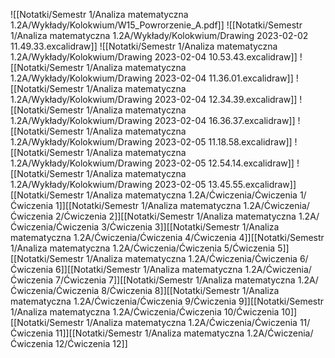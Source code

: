 ![[Notatki/Semestr 1/Analiza matematyczna 1.2A/Wykłady/Kolokwium/W15_Powrorzenie_A.pdf]]
![[Notatki/Semestr 1/Analiza matematyczna 1.2A/Wykłady/Kolokwium/Drawing 2023-02-02 11.49.33.excalidraw]]
![[Notatki/Semestr 1/Analiza matematyczna 1.2A/Wykłady/Kolokwium/Drawing 2023-02-04 10.53.43.excalidraw]]
![[Notatki/Semestr 1/Analiza matematyczna 1.2A/Wykłady/Kolokwium/Drawing 2023-02-04 11.36.01.excalidraw]]
![[Notatki/Semestr 1/Analiza matematyczna 1.2A/Wykłady/Kolokwium/Drawing 2023-02-04 12.34.39.excalidraw]]
![[Notatki/Semestr 1/Analiza matematyczna 1.2A/Wykłady/Kolokwium/Drawing 2023-02-04 16.36.37.excalidraw]]
![[Notatki/Semestr 1/Analiza matematyczna 1.2A/Wykłady/Kolokwium/Drawing 2023-02-05 11.18.58.excalidraw]]
![[Notatki/Semestr 1/Analiza matematyczna 1.2A/Wykłady/Kolokwium/Drawing 2023-02-05 12.54.14.excalidraw]]
![[Notatki/Semestr 1/Analiza matematyczna 1.2A/Wykłady/Kolokwium/Drawing 2023-02-05 13.45.55.excalidraw]]
[[Notatki/Semestr 1/Analiza matematyczna 1.2A/Ćwiczenia/Ćwiczenia 1/Ćwiczenia 1]][[Notatki/Semestr 1/Analiza matematyczna 1.2A/Ćwiczenia/Ćwiczenia 2/Ćwiczenia 2]][[Notatki/Semestr 1/Analiza matematyczna 1.2A/Ćwiczenia/Ćwiczenia 3/Ćwiczenia 3]][[Notatki/Semestr 1/Analiza matematyczna 1.2A/Ćwiczenia/Ćwiczenia 4/Ćwiczenia 4]][[Notatki/Semestr 1/Analiza matematyczna 1.2A/Ćwiczenia/Ćwiczenia 5/Ćwiczenia 5]][[Notatki/Semestr 1/Analiza matematyczna 1.2A/Ćwiczenia/Ćwiczenia 6/Ćwiczenia 6]][[Notatki/Semestr 1/Analiza matematyczna 1.2A/Ćwiczenia/Ćwiczenia 7/Ćwiczenia 7]][[Notatki/Semestr 1/Analiza matematyczna 1.2A/Ćwiczenia/Ćwiczenia 8/Ćwiczenia 8]][[Notatki/Semestr 1/Analiza matematyczna 1.2A/Ćwiczenia/Ćwiczenia 9/Ćwiczenia 9]][[Notatki/Semestr 1/Analiza matematyczna 1.2A/Ćwiczenia/Ćwiczenia 10/Ćwiczenia 10]][[Notatki/Semestr 1/Analiza matematyczna 1.2A/Ćwiczenia/Ćwiczenia 11/Ćwiczenia 11]][[Notatki/Semestr 1/Analiza matematyczna 1.2A/Ćwiczenia/Ćwiczenia 12/Ćwiczenia 12]]